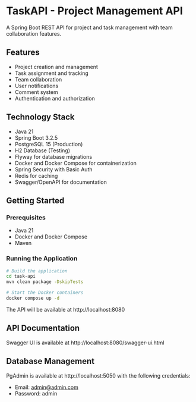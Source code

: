 # TaskAPI - Project Management API

A Spring Boot REST API for project and task management with team collaboration features.

## Features

- Project creation and management
- Task assignment and tracking
- Team collaboration
- User notifications
- Comment system
- Authentication and authorization

## Technology Stack

- Java 21
- Spring Boot 3.2.5
- PostgreSQL 15 (Production)
- H2 Database (Testing)
- Flyway for database migrations
- Docker and Docker Compose for containerization
- Spring Security with Basic Auth
- Redis for caching
- Swagger/OpenAPI for documentation

## Getting Started

### Prerequisites

- Java 21
- Docker and Docker Compose
- Maven

### Running the Application

```bash
# Build the application
cd task-api
mvn clean package -DskipTests

# Start the Docker containers
docker compose up -d
```

The API will be available at http://localhost:8080

## API Documentation

Swagger UI is available at http://localhost:8080/swagger-ui.html

## Database Management

PgAdmin is available at http://localhost:5050 with the following credentials:
- Email: admin@admin.com
- Password: admin
